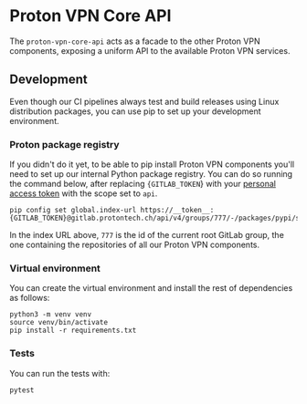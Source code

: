 # Proton VPN Core API

The `proton-vpn-core-api` acts as a facade to the other Proton VPN components,
exposing a uniform API to the available Proton VPN services. 

## Development

Even though our CI pipelines always test and build releases using Linux
distribution packages, you can use pip to set up your development environment.

### Proton package registry

If you didn't do it yet, to be able to pip install Proton VPN components you'll
need to set up our internal Python package registry. You can do so running the
command below, after replacing `{GITLAB_TOKEN`} with your
[personal access token](https://gitlab.protontech.ch/help/user/profile/personal_access_tokens.md)
with the scope set to `api`.

```shell
pip config set global.index-url https://__token__:{GITLAB_TOKEN}@gitlab.protontech.ch/api/v4/groups/777/-/packages/pypi/simple
```

In the index URL above, `777` is the id of the current root GitLab group,
the one containing the repositories of all our Proton VPN components.

### Virtual environment

You can create the virtual environment and install the rest of dependencies as
follows:

```shell
python3 -m venv venv
source venv/bin/activate
pip install -r requirements.txt
```

### Tests

You can run the tests with:

```shell
pytest
```

